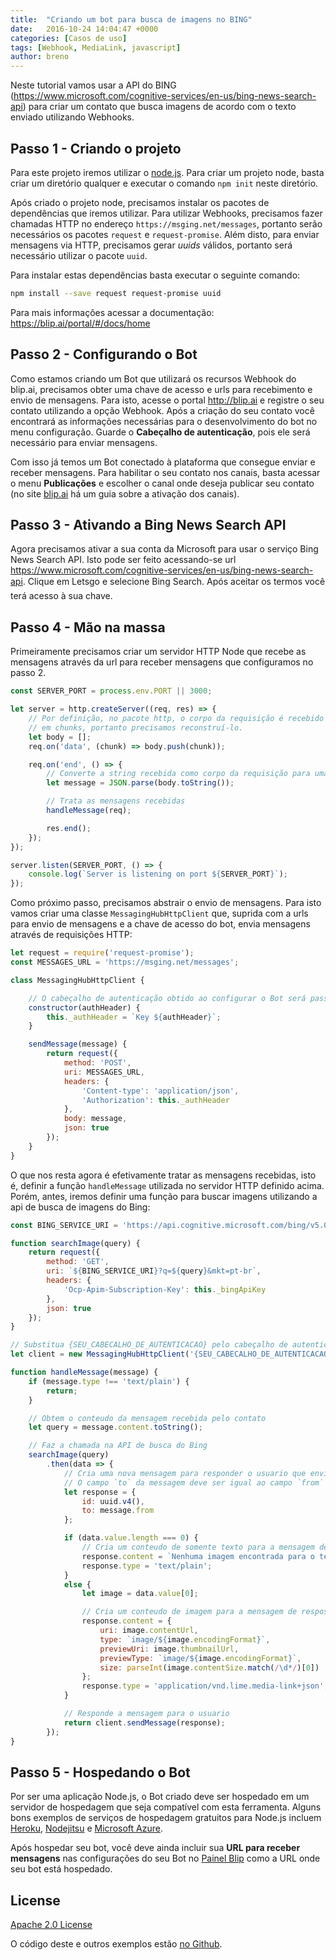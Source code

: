 ```yaml
---
title:  "Criando um bot para busca de imagens no BING"
date:   2016-10-24 14:04:47 +0000
categories: [Casos de uso]
tags: [Webhook, MediaLink, javascript]
author: breno
---
```


Neste tutorial vamos usar a API do BING (https://www.microsoft.com/cognitive-services/en-us/bing-news-search-api) para criar um contato que busca imagens de acordo com o texto enviado utilizando Webhooks.

<!--preview--> 

## Passo 1 - Criando o projeto

Para este projeto iremos utilizar o [node.js](https://nodejs.org/). Para criar um projeto node, basta criar um diretório qualquer e executar o comando `npm init` neste diretório.

Após criado o projeto node, precisamos instalar os pacotes de dependências que iremos utilizar. Para utilizar Webhooks, precisamos fazer chamadas HTTP no endereço `https://msging.net/messages`, portanto serão necessários os pacotes `request` e `request-promise`. Além disto, para enviar mensagens via HTTP, precisamos gerar _uuids_ válidos, portanto será necessário utilizar o pacote `uuid`.

Para instalar estas dependências basta executar o seguinte comando:

```bash
npm install --save request request-promise uuid
```

Para mais informações acessar a documentação: https://blip.ai/portal/#/docs/home

## Passo 2 - Configurando o Bot

Como estamos criando um Bot que utilizará os recursos Webhook do blip.ai, precisamos obter uma chave de acesso e urls para recebimento e envio de mensagens. Para isto, acesse o portal http://blip.ai e registre o seu contato utilizando a opção Webhook. Após a criação do seu contato você encontrará as informações necessárias para o desenvolvimento do bot no menu configuração. Guarde o **Cabeçalho de autenticação**, pois ele será necessário para enviar mensagens.

Com isso já temos um Bot conectado à plataforma que consegue enviar e receber mensagens. Para habilitar o seu contato nos canais, basta acessar o menu **Publicações** e escolher o canal onde deseja publicar seu contato (no site [blip.ai](https://blip.ai/) há um guia sobre a ativação dos canais).

## Passo 3 - Ativando a Bing News Search API

Agora precisamos ativar a sua conta da Microsoft para usar o serviço Bing News Search API. Isto pode ser feito acessando-se url https://www.microsoft.com/cognitive-services/en-us/bing-news-search-api. Clique em Letsgo e selecione Bing Search. Após aceitar os termos você terá acesso à sua chave.

## Passo 4 - Mão na massa

Primeiramente precisamos criar um servidor HTTP Node que recebe as mensagens através da url para receber mensagens que configuramos no passo 2.

```javascript
const SERVER_PORT = process.env.PORT || 3000;

let server = http.createServer((req, res) => {
    // Por definição, no pacote http, o corpo da requisição é recebido separado
    // em chunks, portanto precisamos reconstruí-lo.
    let body = [];
    req.on('data', (chunk) => body.push(chunk));

    req.on('end', () => {
        // Converte a string recebida como corpo da requisição para uma mensagem JSON
        let message = JSON.parse(body.toString());

        // Trata as mensagens recebidas
        handleMessage(req);

        res.end();
    });
});

server.listen(SERVER_PORT, () => {
    console.log(`Server is listening on port ${SERVER_PORT}`);
});
```

Como próximo passo, precisamos abstrair o envio de mensagens. Para isto vamos criar uma classe `MessagingHubHttpClient` que, suprida com a urls para envio de mensagens e a chave de acesso do bot, envia mensagens através de requisições HTTP:

```javascript
let request = require('request-promise');
const MESSAGES_URL = 'https://msging.net/messages';

class MessagingHubHttpClient {

    // O cabeçalho de autenticação obtido ao configurar o Bot será passado para este construtor
    constructor(authHeader) {
        this._authHeader = `Key ${authHeader}`;
    }

    sendMessage(message) {
        return request({
            method: 'POST',
            uri: MESSAGES_URL,
            headers: {
                'Content-type': 'application/json',
                'Authorization': this._authHeader
            },
            body: message,
            json: true
        });
    }
}
```

O que nos resta agora é efetivamente tratar as mensagens recebidas, isto é, definir a função `handleMessage` utilizada no servidor HTTP definido acima. Porém, antes, iremos definir uma função para buscar imagens utilizando a api de busca de imagens do Bing:

```javascript
const BING_SERVICE_URI = 'https://api.cognitive.microsoft.com/bing/v5.0/images/search';

function searchImage(query) {
    return request({
        method: 'GET',
        uri: `${BING_SERVICE_URI}?q=${query}&mkt=pt-br`,
        headers: {
            'Ocp-Apim-Subscription-Key': this._bingApiKey
        },
        json: true
    });
}
```

```javascript
// Substitua {SEU_CABECALHO_DE_AUTENTICACAO} pelo cabeçalho de autenticação obtido ao criar seu Bot no Painel Blip
let client = new MessagingHubHttpClient('{SEU_CABECALHO_DE_AUTENTICACAO}');

function handleMessage(message) {
    if (message.type !== 'text/plain') {
        return;
    }

    // Obtem o conteudo da mensagem recebida pelo contato
    let query = message.content.toString();

    // Faz a chamada na API de busca do Bing
    searchImage(query)
        .then(data => {
            // Cria uma nova mensagem para responder o usuario que enviou a mensagem.
            // O campo `to` da messagem deve ser igual ao campo `from` da mensagem recebida
            let response = {
                id: uuid.v4(),
                to: message.from
            };

            if (data.value.length === 0) {
                // Cria um conteudo de somente texto para a mensagem de resposta
                response.content = `Nenhuma imagem encontrada para o termo '${query}'`;
                response.type = 'text/plain';
            }
            else {
                let image = data.value[0];

                // Cria um conteudo de imagem para a mensagem de resposta
                response.content = {
                    uri: image.contentUrl,
                    type: `image/${image.encodingFormat}`,
                    previewUri: image.thumbnailUrl,
                    previewType: `image/${image.encodingFormat}`,
                    size: parseInt(image.contentSize.match(/\d*/)[0])
                };
                response.type = 'application/vnd.lime.media-link+json';
            }

            // Responde a mensagem para o usuario
            return client.sendMessage(response);
        });
}
```

## Passo 5 - Hospedando o Bot

Por ser uma aplicação Node.js, o Bot criado deve ser hospedado em um servidor de hospedagem que seja compatível com esta ferramenta. Alguns bons exemplos de serviços de hospedagem gratuitos para Node.js incluem [Heroku](https://www.heroku.com/), [Nodejitsu](https://www.nodejitsu.com/) e [Microsoft Azure](https://azure.microsoft.com/).

Após hospedar seu bot, você deve ainda incluir sua **URL para receber mensagens** nas configurações do seu Bot no [Painel Blip](https://blip.ai/portal/) como a URL onde seu bot está hospedado.

## License

[Apache 2.0 License](https://github.com/takenet/messaginghub-client-csharp/blob/master/LICENSE)


O código deste e outros exemplos estão <a href="https://github.com/takenet/messaginghub-client-js/tree/master/examples/bing-image-search">no Github</a>.